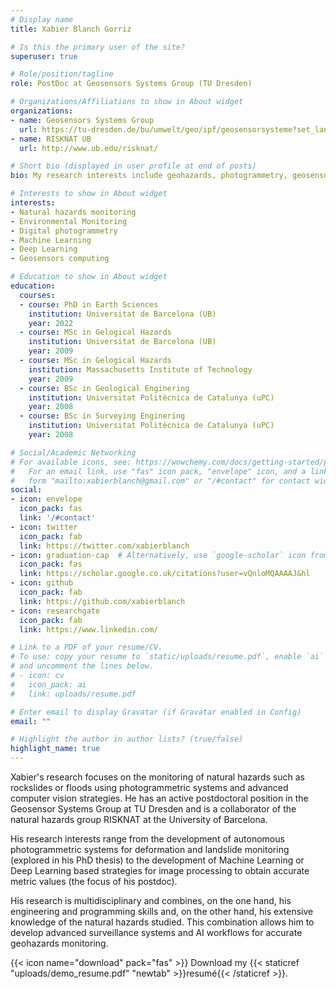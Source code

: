 ```yaml
---
# Display name
title: Xabier Blanch Gorriz

# Is this the primary user of the site?
superuser: true

# Role/position/tagline
role: PostDoc at Geosensors Systems Group (TU Dresden)

# Organizations/Affiliations to show in About widget
organizations:
- name: Geosensors Systems Group
  url: https://tu-dresden.de/bu/umwelt/geo/ipf/geosensorsysteme?set_language=en
- name: RISKNAT UB
  url: http://www.ub.edu/risknat/

# Short bio (displayed in user profile at end of posts)
bio: My research interests include geohazards, photogrammetry, geosensors computing, deep learning processes, and programmable matter.

# Interests to show in About widget
interests:
- Natural hazards monitoring
- Environmental Monitoring
- Digital photogrammetry
- Machine Learning
- Deep Learning
- Geosensors computing

# Education to show in About widget
education:
  courses:
  - course: PhD in Earth Sciences
    institution: Universitat de Barcelona (UB)
    year: 2022
  - course: MSc in Gelogical Hazards
    institution: Universitat de Barcelona (UB)
    year: 2009
  - course: MSc in Gelogical Hazards
    institution: Massachusetts Institute of Technology
    year: 2009
  - course: BSc in Geological Enginering
    institution: Universitat Politècnica de Catalunya (uPC)
    year: 2008
  - course: BSc in Surveying Enginering
    institution: Universitat Politècnica de Catalunya (uPC)
    year: 2008

# Social/Academic Networking
# For available icons, see: https://wowchemy.com/docs/getting-started/page-builder/#icons
#   For an email link, use "fas" icon pack, "envelope" icon, and a link in the
#   form "mailto:xabierblanch@gmail.com" or "/#contact" for contact widget.
social:
- icon: envelope
  icon_pack: fas
  link: '/#contact'
- icon: twitter
  icon_pack: fab
  link: https://twitter.com/xabierblanch
- icon: graduation-cap  # Alternatively, use `google-scholar` icon from `ai` icon pack
  icon_pack: fas
  link: https://scholar.google.co.uk/citations?user=vQnloMQAAAAJ&hl
- icon: github
  icon_pack: fab
  link: https://github.com/xabierblanch
- icon: researchgate
  icon_pack: fab
  link: https://www.linkedin.com/

# Link to a PDF of your resume/CV.
# To use: copy your resume to `static/uploads/resume.pdf`, enable `ai` icons in `params.toml`, 
# and uncomment the lines below.
# - icon: cv
#   icon_pack: ai
#   link: uploads/resume.pdf

# Enter email to display Gravatar (if Gravatar enabled in Config)
email: ""

# Highlight the author in author lists? (true/false)
highlight_name: true
---
```


Xabier's research focuses on the monitoring of natural hazards such as rockslides or floods using photogrammetric systems and advanced computer vision strategies. He has an active postdoctoral position in the Geosensor Systems Group at TU Dresden and is a collaborator of the natural hazards group RISKNAT at the University of Barcelona.

His research interests range from the development of autonomous photogrammetric systems for deformation and landslide monitoring (explored in his PhD thesis) to the development of Machine Learning or Deep Learning based strategies for image processing to obtain accurate metric values (the focus of his postdoc).

His research is multidisciplinary and combines, on the one hand, his engineering and programming skills and, on the other hand, his extensive knowledge of the natural hazards studied. This combination allows him to develop advanced surveillance systems and AI workflows for accurate geohazards monitoring.

{{< icon name="download" pack="fas" >}} Download my {{< staticref "uploads/demo_resume.pdf" "newtab" >}}resumé{{< /staticref >}}.
